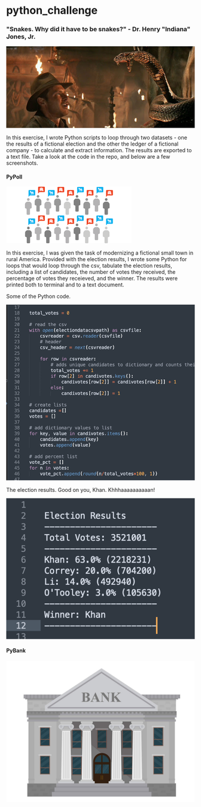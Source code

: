 # python_challenge
### "Snakes. Why did it have to be snakes?" - Dr. Henry "Indiana" Jones, Jr.



![snakes](snakes.jpeg)



In this exercise, I wrote Python scripts to loop through two datasets - one the results of a fictional election and the other the ledger of a fictional company - to calculate and extract information. The results are exported to a text file. Take a look at the code in the repo, and below are a few screenshots. 


#### PyPoll

![poll](poll.png)


In this exercise, I was given the task of modernizing a fictional small town in rural America. Provided with the election results, I wrote some Python for loops that would loop through the csv, tabulate the election results, including a list of candidates, the number of votes they received, the percentage of votes they receieved, and the winner. The results were printed both to terminal and to a text document.

Some of the Python code.

![code](python_poll.png)

The election results. Good on you, Khan. Khhhaaaaaaaaaan!

![results](election_results.png)



#### PyBank

![bank](bank.jpeg)
